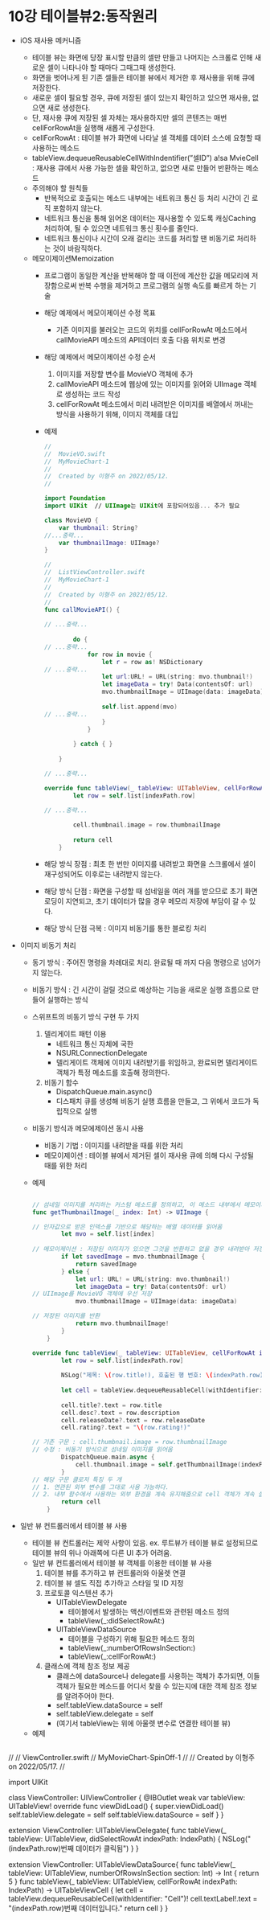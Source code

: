 # 10강 테이블뷰2:동작원리

- iOS 재사용 메커니즘
    - 테이블 뷰는 화면에 당장 표시할 만큼의 셀만 만들고 나머지는 스크롤로 인해 새로운 셀이 나타나야 할 때마다 그때그때 생성한다.
    - 화면을 벗어나게 된 기존 셀들은 테이블 뷰에서 제거한 후 재사용을 위해 큐에 저장한다.
    - 새로운 셀이 필요할 경우, 큐에 저장된 셀이 있는지 확인하고 있으면 재사용, 없으면 새로 생성한다.
    - 단, 재사용 큐에 저장된 셀 자체는 재사용하지만 셀의 콘텐츠는 매번 cellForRowAt을 실행해 새롭게 구성한다.
    - cellForRowAt : 테이블 뷰가 화면에 나타날 셀 객체를 데이터 소스에 요청할 때 사용하는 메소드
    - tableView.dequeueReusableCellWithIndentifier(”셀ID”) a!sa MvieCell : 재사용 큐에서 사용 가능한 셀을 확인하고, 없으면 새로 만들어 반환하는 메소드
    - 주의해야 할 원칙들
        - 반복적으로 호출되는 메소드 내부에는 네트워크 통신 등 처리 시간이 긴 로직 포함하지 않는다.
        - 네트워크 통신을 통해 읽어온 데이터는 재사용할 수 있도록 캐싱Caching 처리하여, 될 수 있으면 네트워크 통신 횟수를 줄인다.
        - 네트워크 통신이나 시간이 오래 걸리는 코드를 처리할 땐 비동기로 처리하는 것이 바람직하다.
    - 메모이제이션Memoization
        - 프로그램이 동일한 계산을 반복해야 할 때 이전에 계산한 값을 메모리에 저장함으로써 반복 수행을 제거하고 프로그램의 실행 속도를 빠르게 하는 기술
        - 해당 예제에서 메모이제이션 수정 목표
            - 기존 이미지를 불러오는 코드의 위치를 cellForRowAt 메소드에서 callMovieAPI 메소드의 API데이터 호출 다음 위치로 변경
        - 해당 예제에서 메모이제이션 수정 순서
            1. 이미지를 저장할 변수를 MovieVO 객체에 추가
            2. callMovieAPI 메소드에 웹상에 있는 이미지를 읽어와 UIImage 객체로 생성하는 코드 작성
            3. cellForRowAt 메소드에서 미리 내려받은 이미지를 배열에서 꺼내는 방식을 사용하기 위해, 이미지 객체를 대입
        - 예제
            
            ```swift
            //
            //  MovieVO.swift
            //  MyMovieChart-1
            //
            //  Created by 이형주 on 2022/05/12.
            //
            
            import Foundation
            import UIKit  // UIImage는 UIKit에 포함되어있음... 추가 필요
            
            class MovieVO {
                var thumbnail: String?
            //...중략...    
                var thumbnailImage: UIImage?
            }
            ```
            
            ```swift
            //
            //  ListViewController.swift
            //  MyMovieChart-1
            //
            //  Created by 이형주 on 2022/05/12.
            //
            func callMovieAPI() {
                    
            // ...중략...
                    
                    do {
            // ...중략...
                        for row in movie {
                            let r = row as! NSDictionary
            // ...중략...
                            let url:URL! = URL(string: mvo.thumbnail!)
                            let imageData = try! Data(contentsOf: url)
                            mvo.thumbnailImage = UIImage(data: imageData)
                            
                            self.list.append(mvo)
            // ...중략...
                            }
                        }
                        
                    } catch { }
                    
                }
            
            // ...중략...
            
            override func tableView(_ tableView: UITableView, cellForRowAt indexPath: IndexPath) -> UITableViewCell {
                    let row = self.list[indexPath.row]
                    
            // ...중략...
            
                    cell.thumbnail.image = row.thumbnailImage
                    
                    return cell
                }
            ```
            
        - 해당 방식 장점 : 최초 한 번만 이미지를 내려받고 화면을 스크롤에서 셀이 재구성되어도 이후로는 내려받지 않는다.
        - 해당 방식 단점 : 화면을 구성할 때 섬네일을 여러 개를 받으므로 초기 화면 로딩이 지연되고, 초기 데이터가 많을 경우 메모리 저장에 부담이 갈 수 있다.
        - 해당 방식 단점 극복 : 이미지 비동기를 통한 블로킹 처리
        
- 이미지 비동기 처리
    - 동기 방식 : 주어진 명령을 차례대로 처리. 완료될 때 까지 다음 명령으로 넘어가지 않는다.
    - 비동기 방식 : 긴 시간이 걸릴 것으로 예상하는 기능을 새로운 실행 흐름으로 만들어 실행하는 방식
    - 스위프트의 비동기 방식 구현 두 가지
        1. 델리게이트 패턴 이용
            - 네트워크 통신 자체에 국한
            - NSURLConnectionDelegate
            - 델리게이트 객체에 이미지 내려받기를 위임하고, 완료되면 델리게이트 객체가 특정 메소드를 호출해 정의한다.
        2. 비동기 함수
            - DispatchQueue.main.async()
            - 디스패치 큐를 생성해 비동기 실행 흐름을 만들고, 그 위에서 코드가 독립적으로 실행
    - 비동기 방식과 메모에제이션 동시 사용
        - 비동기 기법 : 이미지를 내려받을 때를 위한 처리
        - 메모이제이션 : 테이블 뷰에서 제거된 셀이 재사용 큐에 의해 다시 구성될 때를 위한 처리
    - 예제
        
        ```swift
        
        // 섬네일 이미지를 처리하는 커스텀 메소드를 정의하고, 이 메소드 내부에서 메모이제이션 기법 적용
        func getThumbnailImage(_ index: Int) -> UIImage {
        
        // 인자값으로 받은 인덱스를 기반으로 해당하는 배열 데이터를 읽어옴
                let mvo = self.list[index]
                
        // 메모이제이션 : 저장된 이미지가 있으면 그것을 반환하고 없을 경우 내려받아 저장한 후 반환
                if let savedImage = mvo.thumbnailImage {
                    return savedImage
                } else {
                    let url: URL! = URL(string: mvo.thumbnail!)
                    let imageData = try! Data(contentsOf: url)
        // UIImage를 MovieVO 객체에 우선 저장
                    mvo.thumbnailImage = UIImage(data: imageData)
        
        // 저장된 이미지를 반환
                    return mvo.thumbnailImage!
                }
            }
        ```
        
        ```swift
        override func tableView(_ tableView: UITableView, cellForRowAt indexPath: IndexPath) -> UITableViewCell {
                let row = self.list[indexPath.row]
                
                NSLog("제목: \(row.title!), 호출된 행 번호: \(indexPath.row)")
                
                let cell = tableView.dequeueReusableCell(withIdentifier: "ListCell") as! MovieCell
                
                cell.title?.text = row.title
                cell.desc?.text = row.description
                cell.releaseDate?.text = row.releaseDate
                cell.rating?.text = "\(row.rating!)"
        
        // 기존 구문 : cell.thumbnail.image = row.thumbnailImage
        // 수정 : 비동기 방식으로 섬네일 이미지를 읽어옴
                DispatchQueue.main.async {
                    cell.thumbnail.image = self.getThumbnailImage(indexPath.row)
                }
        // 해당 구문 클로저 특징 두 개
        // 1. 연관된 외부 변수를 그대로 사용 가능하다.
        // 2. 내부 함수에서 사용하는 외부 환경을 계속 유지해줌으로 cell 객체가 계속 살아있을 수 있다.        
                return cell
            }
        ```
        
- 일반 뷰 컨트롤러에서 테이블 뷰 사용
    - 테이블 뷰 컨트롤러는 제약 사항이 있음. 
    ex. 루트뷰가 테이블 뷰로 설정되므로 테이블 뷰의 위나 아래쪽에 다른 UI 추가 어려움.
    - 일반 뷰 컨트롤러에서 테이블 뷰 객체를 이용한 테이블 뷰 사용
        1. 테이블 뷰를 추가하고 뷰 컨트롤러와 아울렛 연결
        2. 테이블 뷰 셀도 직접 추가하고 스타일 및 ID 지정
        3. 프로토콜 익스텐션 추가
            - UITableViewDelegate
                - 테이블에서 발생하는 액션/이벤트와 관련된 메소드 정의
                - tableView(_:didSelectRowAt:)
            - UITableViewDataSource
                - 테이블을 구성하기 위해 필요한 메소드 정의
                - tableView(_:numberOfRowsInSection:)
                - tableView(_:cellForRowAt:)
        4. 클래스에 객체 참조 정보 제공
            - 클래스에 dataSource나 delegate를 사용하는 객체가 추가되면, 이들 객체가 필요한 메소드를 어디서 찾을 수 있는지에 대한 객체 참조 정보를 알려주어야 한다.
            - self.tableView.dataSource = self
            - self.tableView.delegate = self
            - (여기서 tableView는 위에 아울렛 변수로 연결한 테이블 뷰)
    - 예제
     ```swift
//
//  ViewController.swift
//  MyMovieChart-SpinOff-1
//
//  Created by 이형주 on 2022/05/17.
//

import UIKit

class ViewController: UIViewController {
    @IBOutlet weak var tableView: UITableView!
    override func viewDidLoad() {
        super.viewDidLoad()
        self.tableView.delegate = self
        self.tableView.dataSource = self
    }
}

extension ViewController: UITableViewDelegate{
    func tableView(_ tableView: UITableView, didSelectRowAt indexPath: IndexPath) {
        NSLog("\(indexPath.row)번째 데이터가 클릭됨")
    }
}

extension ViewController: UITableViewDataSource{
    func tableView(_ tableView: UITableView, numberOfRowsInSection section: Int) -> Int {
        return 5
    }
    func tableView(_ tableView: UITableView, cellForRowAt indexPath: IndexPath) -> UITableViewCell {
        let cell = tableView.dequeueReusableCell(withIdentifier: "Cell")!
        cell.textLabel!.text = "\(indexPath.row)번째 데이터입니다."
        return cell
    }
}
```
